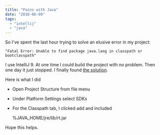 ```yaml
---
title: "Pains with Java"
date: "2010-06-09"
tags: 
  - "intellij"
  - "java"
---
```


So I've spent the last hour trying to solve an elusive error in my project:

`"Fatal Error: Unable to find package java.lang in classpath or bootclasspath"`

I use IntelliJ 9. At one time I could build the project with no problem. Then one day it just stopped. I finally found [the solution](http://ebay.custhelp.com/cgi-bin/ebay.cfg/php/enduser/std_adp.php?p_faqid=872&p_created=1168556121&p_topview=1 "Code Fix").

Here is what I did

- Open Project Structure from file menu
- Under Platform Settings select SDKs
- For the Classpath tab, I clicked add and included
    
    %JAVA\_HOME/jre/lib/rt.jar
    

Hope this helps.
